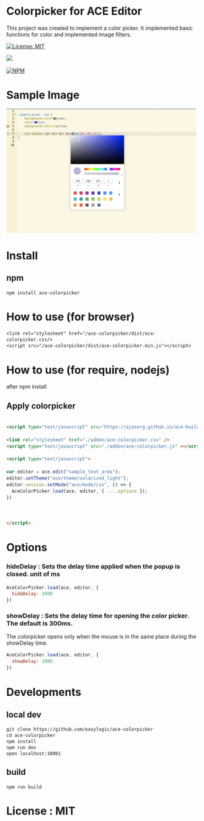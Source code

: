 # Colorpicker for ACE Editor


This project was created to implement a color picker. It implemented basic functions for color and implemented image filters.


[![License: MIT](https://img.shields.io/badge/License-MIT-yellow.svg)](https://opensource.org/licenses/MIT)

[![](https://data.jsdelivr.com/v1/package/npm/ace-colorpicker/badge)](https://www.jsdelivr.com/package/npm/ace-colorpicker)

[![NPM](https://nodei.co/npm/ace-colorpicker.png)](https://npmjs.org/package/ace-colorpicker)



# Sample Image 

<img width="500px" src="./resources/image/ace-editor.png" />




# Install 

## npm 

```npm
npm install ace-colorpicker
```

# How to use (for  browser) 

```
<link rel="stylesheet" href="/ace-colorpicker/dist/ace-colorpicker.css/>
<script src="/ace-colorpicker/dist/ace-colorpicker.min.js"></script>
```

# How to use (for require, nodejs) 

after npm install 

## Apply colorpicker 

```html

<script type="text/javascript" src="https://ajaxorg.github.io/ace-builds/src/ace.js"></script> 

<link rel="stylesheet" href="./addon/ace-colorpicker.css" />
<script type="text/javascript" src="./addon/ace-colorpicker.js" ></script>        

<script type="text/javascript">

var editor = ace.edit("sample_text_area");
editor.setTheme("ace/theme/solarized_light");    
editor.session.setMode("ace/mode/css", () => {
  AceColorPicker.load(ace, editor, { ....options });
})



</script>

```

# Options 

### hideDelay :  Sets the delay time applied when the popup is closed. unit of ms

```js
AceColorPicker.load(ace, editor, { 
  hideDelay: 1000
})
```

### showDelay :  Sets the delay time for opening the color picker. The default is 300ms.

The colorpicker opens only when the mouse is in the same place during the showDelay time.

```js
AceColorPicker.load(ace, editor, { 
  showDelay: 1000
})
```

# Developments 

## local dev 

```
git clone https://github.com/easylogic/ace-colorpicker
cd ace-colorpicker
npm install 
npm run dev 
open localhost:10001 
```

## build 

```
npm run build 
```

# License : MIT 
